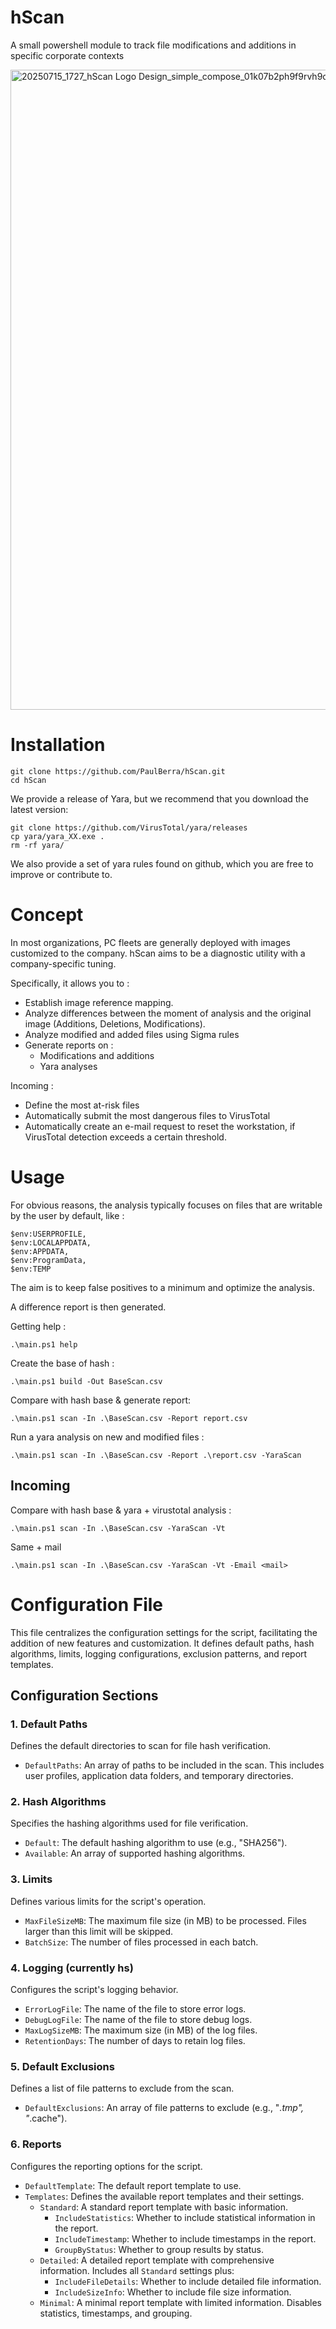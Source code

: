 # hScan
A small powershell module to track file modifications and additions in specific corporate contexts

<p style="display: center">
<img width="1536" height="1024" alt="20250715_1727_hScan Logo Design_simple_compose_01k07b2ph9f9rvh9qexhvyvx11" src="https://github.com/user-attachments/assets/ac31f9ee-6169-47d1-a524-b5dd3a9890d5" />
</p>

# Installation

```
git clone https://github.com/PaulBerra/hScan.git
cd hScan
```

We provide a release of Yara, but we recommend that you download the latest version: 
```
git clone https://github.com/VirusTotal/yara/releases
cp yara/yara_XX.exe .
rm -rf yara/
```

We also provide a set of yara rules found on github, which you are free to improve or contribute to.

# Concept
In most organizations, PC fleets are generally deployed with images customized to the company.
hScan aims to be a diagnostic utility with a company-specific tuning.

Specifically, it allows you to :

- Establish image reference mapping.
- Analyze differences between the moment of analysis and the original image (Additions, Deletions, Modifications).
- Analyze modified and added files using Sigma rules
- Generate reports on :
    - Modifications and additions
    - Yara analyses

Incoming :
- Define the most at-risk files
- Automatically submit the most dangerous files to VirusTotal
- Automatically create an e-mail request to reset the workstation, if VirusTotal detection exceeds a certain threshold.

# Usage

For obvious reasons, the analysis typically focuses on files that are writable by the user by default, like : 

```
$env:USERPROFILE,
$env:LOCALAPPDATA,
$env:APPDATA,
$env:ProgramData,
$env:TEMP
```

The aim is to keep false positives to a minimum and optimize the analysis.

A difference report is then generated.

Getting help :
```
.\main.ps1 help
```

Create the base of hash :
```
.\main.ps1 build -Out BaseScan.csv
```

Compare with hash base & generate report:
```
.\main.ps1 scan -In .\BaseScan.csv -Report report.csv
```

Run a yara analysis on new and modified files :
```
.\main.ps1 scan -In .\BaseScan.csv -Report .\report.csv -YaraScan 
```

## Incoming

Compare with hash base & yara + virustotal analysis :
```
.\main.ps1 scan -In .\BaseScan.csv -YaraScan -Vt
```

Same + mail 
```
.\main.ps1 scan -In .\BaseScan.csv -YaraScan -Vt -Email <mail>
```

# Configuration File

This file centralizes the configuration settings for the script, facilitating the addition of new features and customization. It defines default paths, hash algorithms, limits, logging configurations, exclusion patterns, and report templates.

## Configuration Sections

### 1. Default Paths

Defines the default directories to scan for file hash verification.

*   `DefaultPaths`: An array of paths to be included in the scan.  This includes user profiles, application data folders, and temporary directories.

### 2. Hash Algorithms

Specifies the hashing algorithms used for file verification.

*   `Default`: The default hashing algorithm to use (e.g., "SHA256").
*   `Available`: An array of supported hashing algorithms.

### 3. Limits

Defines various limits for the script's operation.

*   `MaxFileSizeMB`:  The maximum file size (in MB) to be processed. Files larger than this limit will be skipped.
*   `BatchSize`: The number of files processed in each batch.


### 4. Logging (currently hs)

Configures the script's logging behavior.

*   `ErrorLogFile`: The name of the file to store error logs.
*   `DebugLogFile`: The name of the file to store debug logs.
*   `MaxLogSizeMB`: The maximum size (in MB) of the log files.
*   `RetentionDays`: The number of days to retain log files.

### 5. Default Exclusions

Defines a list of file patterns to exclude from the scan.

*   `DefaultExclusions`: An array of file patterns to exclude (e.g., "*.tmp", "*.cache").


### 6. Reports

Configures the reporting options for the script.

*   `DefaultTemplate`: The default report template to use.
*   `Templates`: Defines the available report templates and their settings.
    *   `Standard`: A standard report template with basic information.
        *   `IncludeStatistics`:  Whether to include statistical information in the report.
        *   `IncludeTimestamp`: Whether to include timestamps in the report.
        *   `GroupByStatus`: Whether to group results by status.
    *   `Detailed`: A detailed report template with comprehensive information. Includes all `Standard` settings plus:
        *   `IncludeFileDetails`: Whether to include detailed file information.
        *   `IncludeSizeInfo`: Whether to include file size information.
    *   `Minimal`: A minimal report template with limited information.  Disables statistics, timestamps, and grouping.

